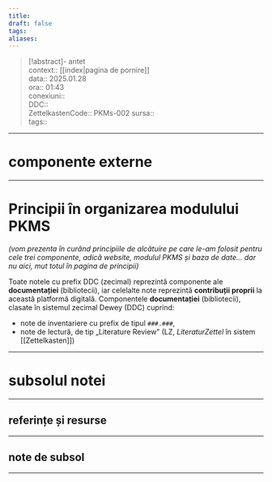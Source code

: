 ```yaml
---
title: 
draft: false
tags: 
aliases:
---
```

> [!abstract]- antet  
> context::  [[index|pagina de pornire]]  
> data:: 2025.01.28  
> ora:: 01:43  
> conexiuni::  
> DDC::  
> ZettelkastenCode::  PKMs-002
> sursa::  
> tags::  


---
# componente externe


---

# Principii în organizarea modulului PKMS  

*(vom prezenta în curând principiile de alcătuire pe care le-am folosit pentru cele trei componente, adică website, modulul PKMS și baza de date...
dar nu aici, mut totul în pagina de principii)*



Toate notele cu prefix DDC (zecimal) reprezintă componente ale **documentației** (bibliotecii), iar celelalte note reprezintă **contribuții proprii** la această platformă digitală. Componentele **documentației** (bibliotecii), clasate în sistemul zecimal Dewey (DDC) cuprind:
- note de inventariere cu prefix de tipul `###.###`,
- note de lectură, de tip „Literature Review” (LZ, *LiteraturZettel* în sistem [[Zettelkasten]])

  

---
# subsolul notei
---
## referințe și resurse


---
## note de subsol
---


